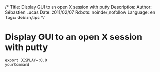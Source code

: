 /*
Title: Display GUI to an open X session with putty
Description: 
Author: Sébastien Lucas
Date: 2011/02/07
Robots: noindex,nofollow
Language: en
Tags: debian,tips
*/
# Display GUI to an open X session with putty

```
export DISPLAY=:0.0
yourCommand
```







